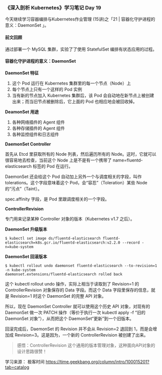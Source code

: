 ### 《深入剖析 Kubernetes》学习笔记 Day 19

今天继续学习容器编排与Kubernetes作业管理 (15讲)之「21 | 容器化守护进程的意义：DaemonSet
」。

#### 前文回顾

通过部署一个 MySQL 集群，实验了了使用 StatefulSet 编排有状态应用的过程。

#### 容器化守护进程的意义：DaemonSet

**DaemonSet 特征**

1. 这个 Pod 运行在 Kubernetes 集群里的每一个节点（Node）上
2. 每个节点上只有一个这样的 Pod 实例
3. 当有新的节点加入 Kubernetes 集群后，该 Pod 会自动地在新节点上被创建出来；而当旧节点被删除后，它上面的 Pod 也相应地会被回收掉。

**DeamonSet 用途**

1. 各种网络插件的 Agent 组件
2. 各种存储插件的 Agent 组件
3. 各种监控组件和日志组件

**DaemonSet Controller**

首先从 Etcd 里获取所有的 Node 列表，然后遍历所有的 Node。这时，它就可以很容易地去检查，当前这个 Node 上是不是有一个携带了 name=fluentd-elasticsearch 标签的 Pod 在运行。

DaemonSet 还会给这个 Pod 自动加上另外一个与调度相关的字段，叫作 tolerations。这个字段意味着这个 Pod，会“容忍”（Toleration）某些 Node 的“污点”（Taint）。

spec.affinity 字段，是 Pod 里跟调度相关的一个字段。

**ControllerRevision**

专门用来记录某种 Controller 对象的版本（Kubernetes v1.7 之后）。

**DaemonSet 升级版本**

```
$ kubectl set image ds/fluentd-elasticsearch fluentd-elasticsearch=k8s.gcr.io/fluentd-elasticsearch:v2.2.0 --record -n=kube-system
```

**DaemonSet 回滚版本**

```
$ kubectl rollout undo daemonset fluentd-elasticsearch --to-revision=1 -n kube-system
daemonset.extensions/fluentd-elasticsearch rolled back
```

这个 kubectl rollout undo 操作，实际上相当于读取到了 Revision=1 的 ControllerRevision 对象保存的 Data 字段。而这个 Data 字段里保存的信息，就是 Revision=1 时这个 DaemonSet 的完整 API 对象。

所以，现在 DaemonSet Controller 就可以使用这个历史 API 对象，对现有的 DaemonSet 做一次 PATCH 操作（等价于执行一次 kubectl apply -f “旧的 DaemonSet 对象”），从而把这个 DaemonSet“更新”到一个旧版本。

回滚完成后，DaemonSet 的 Revision 并不会从 Revision=2 退回到 1，而是会增加成 Revision=3。这是因为，一个新的 ControllerRevision 被创建了出来。

> 感悟：ControllerRevision 这个通用的版本管理对象，这种面向API对象的设计思路很赞！

学习来源： 极客时间 https://time.geekbang.org/column/intro/100015201?tab=catalog

